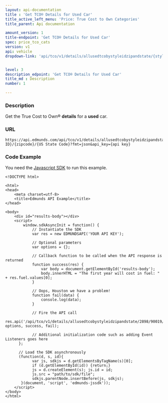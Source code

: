 ```yaml
---
layout: api-documentation
title : 'Get TCO® Details for Used Car'
title_active_left_menu: 'Price: True Cost to Own Categories'
title_parent: Api documentation

amount_version: 1
title-endpoint: 'Get TCO® Details for Used Car'
spec: price_tco_cats
version: v1
api: vehicle
dropdown-link: 'api/tco/v1/details/allusedtcobystyleidzipandstate/{style ID}/{zipcode}/{US State}'


level: 3
description_edpoint: 'Get TCO® Details for Used Car'
title_md : Description
number: 1

---
```


### Description

Get the True Cost to Own® **details** for a **used** car.

### URL

	https://api.edmunds.com/api/tco/v1/details/allusedtcobystyleidzipandstate/{style ID}/{zipcode}/{US State Code}?fmt=json&api_key={api key}
	
### Code Example

You need the [Javascript SDK](https://github.com/EdmundsAPI/edmunds-javascript-sdk) to run this example.

	<!DOCTYPE html>

	<html>
	<head>
		<meta charset=utf-8>
		<title>Edmunds API Example</title>
	</head>

	<body>
		<div id="results-body"></div>
		<script>
		  	window.sdkAsyncInit = function() {
		    	// Instantiate the SDK
				var res = new EDMUNDSAPI('YOUR API KEY');

				// Optional parameters
				var options = {};

				// Callback function to be called when the API response is returned
				function success(res) {
					var body = document.getElementById('results-body');
					body.innerHTML = "The first year will cost in fuel: " + res.fuel.values[0];
				}

				// Oops, Houston we have a problem!
				function fail(data) {
					console.log(data);
				}

				// Fire the API call
				res.api('/api/tco/v1/details/allusedtcobystyleidzipandstate/2898/90019/ca', options, success, fail);

			    // Additional initialization code such as adding Event Listeners goes here
		  };

		  // Load the SDK asynchronously
		  (function(d, s, id){
		     	var js, sdkjs = d.getElementsByTagName(s)[0];
		     	if (d.getElementById(id)) {return;}
		     	js = d.createElement(s); js.id = id;
		     	js.src = "path/to/sdk/file";
		     	sdkjs.parentNode.insertBefore(js, sdkjs);
		   }(document, 'script', 'edmunds-jssdk'));
		</script>
	</body>
	</html>
